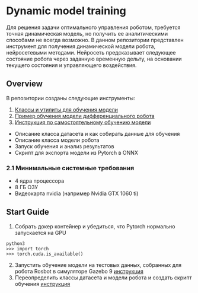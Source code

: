 # Dynamic model training

Для решения задачи оптимального управления роботом, требуется точная динамическая модель, но получить ее аналитическими способами не всегда возможно. В данном репозитории представлен инструмент для получения динамической модели робота, нейросетевыми методами. Нейросеть предсказывает следующее состояние робота через заданную временную дельту, на основании текущего состояния и управляющего воздействия.

## Overview

В репозитории созданы следующие инструменты:
1. [Классы и утилиты для обучения модели](/docs/trainer.md)
2. [Пример обучения модели дифференциального робота](/docs/train_rosbot_model_example.md) 
3. [Инструкция по самостоятельному обучению модели](/docs/train_model.md)
  * Описание класса датасета и как собирать данные для обучения
  * Описание класса модели робота
  * Запуск обучения и анализ результатов
  * Скрипт для экспорта модели из Pytorch в ONNX


### 2.1 Минимальные системные требования
* 4 ядра процессора
* 8 ГБ ОЗУ
* Видеокарта nvidia (например Nvidia GTX 1060 ti)

## Start Guide

1. Собрать докер контейнер и убедиться, что Pytorch нормально запускается на GPU

```python3
python3
>>> import torch
>>> torch.cuda.is_available()
```

2. Запустить обучение модели на тестовых данных, собранных для робота Rosbot в симуляторе Gazebo 9 [инструкция](/docs/train_rosbot_model_example.md)
3. Переопределить классы датасета и модели робота и создать скрипт обучения [инструкция](/docs/train_model.md)
